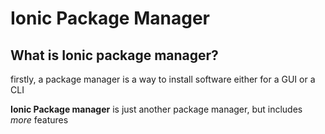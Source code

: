 # Ionic Package Manager

## What is Ionic package manager?
firstly, a package manager is a way to install software either for a GUI
or a CLI

**Ionic Package manager** is just another package manager, but includes *more* features
